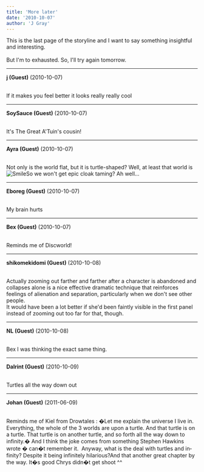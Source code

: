 ```yaml
---
title: 'More later'
date: '2010-10-07'
author: 'J Gray'
---
```


This is the last page of the storyline and I want to say something insightful and interesting.<br><br>But I'm to exhausted. So, I'll try again tomorrow.<br>

---
**j (Guest)** (2010-10-07)

<br> If it makes you feel better it looks really really cool<br>

---
**SoySauce (Guest)** (2010-10-07)

<br> It's The Great A'Tuin's cousin!

---
**Ayra (Guest)** (2010-10-07)

<br>Not only is the world flat, but it is turtle-shaped? Well, at least that world is <img src="/smilies/smile.gif" alt="Smile" border="0">So we won't get epic cloak taming? Ah well...

---
**Eboreg (Guest)** (2010-10-07)

<br> My brain hurts<br>

---
**Bex (Guest)** (2010-10-07)

<br>Reminds me of Discworld!

---
**shikomekidomi (Guest)** (2010-10-08)

<br> Actually zooming out farther and farther after a character is abandoned and collapses alone is a nice effective dramatic technique that reinforces feelings of alienation and separation, particularly when we don't see other people.
<br>It would have been a lot better if she'd been faintly visible in the first panel instead of zooming out too far for that, though.

---
**NL (Guest)** (2010-10-08)

<br> Bex I was thinking the exact same thing.

---
**Dalrint (Guest)** (2010-10-09)

<br> Turtles all the way down out<br>

---
**Johan (Guest)** (2011-06-09)

<br><span style="mso-ansi-language:EN-US" lang="EN-US">Reminds me of Kiel from Drowtales&nbsp;: �Let me explain the universe I live in. Everything, the whole of the 3 worlds are upon a turtle. And that turtle is on a turtle. That turtle is on another turtle, and so forth all the way down to infinity.� And I think the joke comes from something Stephen Hawkins wrote � can�t remember it.<span style="mso-spacerun:yes">&nbsp; </span>Anyway, what is the deal with turtles and infinity? Despite it being infinitely hilarious?</span><span style="mso-ansi-language:EN-US" lang="EN-US">And that another great chapter by the way. It�s good Chrys didn�t get shoot ^^</span>

